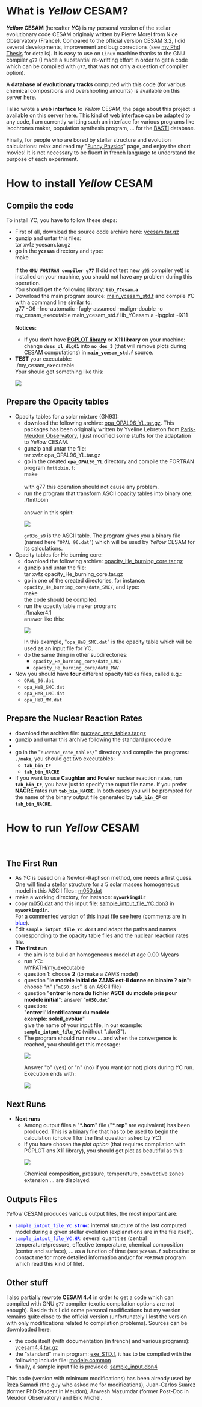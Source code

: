 # What is *Yellow* CESAM?

<p><b><i>Yellow</i> CESAM</b> (hereafter <b><i>Y</i>C</b>) is my personal version of the stellar evolutionary code
CESAM originaly written by Pierre Morel from Nice Observatory (France). Compared
to the official version CESAM 3.2, I did several developments, improvement and
bug corrections (see <a href="http://perso.utinam.cnrs.fr/~cordier/index.php?pw=phd">my Phd Thesis</a> for details).
It is easy to use on <code>Linux</code> machine thanks to the GNU compiler <code>g77</code> (I made a
substantial re-writting effort in order to get a code which can be compiled with <code>g77</code>, that
was not only a question of compiler option).<p>

<p>A <b>database of evolutionary tracks</b> computed with this code (for various chemical
compositions and overshooting amounts) is available on this server
<a href="http://perso.utinam.cnrs.fr/~cordier/index.php?pw=models">here</a>.</p>

<p>I also wrote a <b>web interface</b> to <i>Yellow</i> CESAM, the page about this
project is available on this server 
<a href="http://astro.ensc-rennes.fr/webcesam">here</a>. This kind of web interface can be
adapted to any code, I am currently writting such an interface for various programs like
isochrones maker, population synthesis program, ... for the
<a href="http://basti.obs-besancon.fr">BASTI</a> database.
</p>

<p>Finally, for people who are bored by stellar structure and evolution calculations:
relax and read my "<a href="http://perso.utinam.cnrs.fr/~cordier/index.php?pw=funny_physics">Funny Physics</a>" page, 
and enjoy the short movies! It is not necessary to be fluent in french language to understand the purpose of
each experiment.</p>

# How to install *Yellow* CESAM

## Compile the code

 To install <i>Y</i>C, you have to follow these steps:
<br>
<ul style="circle">
  <li>First of all, download the source code archive here:
            <a href="ycesam.tar.gz">ycesam.tar.gz</a>
  </li>
  <li>gunzip and untar this files:<br>
  <div class=command>tar xvfz ycesam.tar.gz</div></li>
  <li>go in the <b><code>ycesam</code></b> directory and type:<br>
  <div class=command>make</div></li><br>
  If the <b><code>GNU FORTRAN compiler g77</code></b> (I did not test new
  <code><a href="http://gcc.gnu.org/fortran">g95</a></code>
  compiler yet) is installed on your machine, you should not have any problem during this
  operation.<br>
  You should get the following library: <code><b>lib_YCesam.a</code></b></li>
  <li>Download the main program source:
  <a href="main_ycesam_std.f">main_ycesam_std.f</a> and compile <i>Y</i>C with a command line
  similar to:
  <div class=command>g77 -O6 -fno-automatic -fugly-assumed -malign-double -o my_cesam_executable main_ycesam_std.f 
                     lib_YCesam.a -lpgplot -lX11</div></li><br>
  <b>Notices</b>:
     <ul>
        <li>If you don't have 
	    <b><a href="http://www.astro.caltech.edu/~tjp/pgplot/">PGPLOT library</a></b>
	    or <b>X11 library</b> on your machine: change 
	    <b><code>dess_ol_dig01</code></b> into <b><code>no_des_3</code></b> (that will remove plots
	    during CESAM computations) in <code><b>main_ycesam_std.f</code></b> source.</li>
     </ul>
  </li>
  <li><b>TEST</b> your executable:
  <div class=command>./my_cesam_executable</div>
  Your should get something like this:<br>
  <p>
  <img src="first_screen_YC.png">
  </p>
  </li>
</ul>

## Prepare the Opacity tables

<ul style="circle">
  <li>Opacity tables for a solar mixture (GN93):
  <ul>
      <li>download the following archive: <a href="opa_OPAL96_YL.tar.gz">opa_OPAL96_YL.tar.gz</a>.
      This packages has been originally written by Yveline Lebreton from 
      <a href="http://www.obspm.fr">Paris-Meudon Observatory</a>, I just modified some stuffs for the
      adaptation to <i>Yellow</i> CESAM.</li>
      <li>gunzip and untar the file:
      <div class=command>tar xvfz opa_OPAL96_YL.tar.gz</div></li>
      <li>go in the created <b><code>opa_OPAL96_YL</code></b> directory and compile the FORTRAN
      program <code>fmttobin.f</code>:<br>
      <div class=command>make</div><br>
      with g77 this operation should not cause any problem.</li>
      <li>run the program that transform ASCII opacity tables into binary one:<br>
      <div class=command>./fmttobin</div><br>
      answer in this spirit:
      <p>
      <img src="inout_prog_yveline.png">
      </p>
      <code>gn93o_s9</code> is the ASCII table. The program gives you
      a binary file (named here "<code>OPAL_96.dat</code>") which will be used by <i>Yellow</i> CESAM for its
      calculations.</li>
  </ul>
  </li>
  <li>Opacity tables for He burning core:
  <ul>
      <li>download the following archive: <a href="opacity_He_burning_core.tar.gz">
      opacity_He_burning_core.tar.gz</a></li>
      <li>gunzip and untar the file:
      <div class=command>tar xvfz opacity_He_burning_core.tar.gz</div></li>
      <li>go in one of the created directories, for instance:<br>
          <code>opacity_He_burning_core/data_SMC/</code>, and type:<br>
	  <div class=command>make</div> the code should be compiled.
      </li>
      <li>run the opacity table maker program:<br>
      <div class=command>./fmaker4.1</div>
      answer like this:
      <p>
      <img src="model_opa_TOPS.png">
      </p>
      In this example, "<code>opa_HeB_SMC.dat</code>" is the opacity table which will be
      used as an input file for <i>Y</i>C.
      </li>
      <li>do the same thing in other subdirectories:
         <ul>
	    <li><code>opacity_He_burning_core/data_LMC/</code></li>
	    <li><code>opacity_He_burning_core/data_MW/</code></li>
	 </ul>
      </li>
  </ul>
  </li>
  <li>Now you should have <b>four</b> different opacity tables files, called e.g.:
      <ul>
          <li><code>OPAL_96.dat</code></li>
	  <li><code>opa_HeB_SMC.dat</code></li>
	  <li><code>opa_HeB_LMC.dat</code></li>
	  <li><code>opa_HeB_MW.dat</code></li>
      </ul>
  </li>
</ul>

## Prepare the Nuclear Reaction Rates

<ul>
  <li>download the archive file: <a href="nucreac_rate_tables.tar.gz">nucreac_rate_tables.tar.gz</a></li>
  <li>gunzip and untar this archive following the standard procedure<li>
  <li>go in the "<code>nucreac_rate_tables/</code>" directory and compile the programs: <code><b>./make</b></code>, you
      should get two executables:
      <ul>
         <li><code><b>tab_bin_CF</b></code></li>
	 <li><code><b>tab_bin_NACRE</b></code></li>
      </ul>
 </li>
 <li>If you want to use <b>Caughlan and Fowler</b> nuclear reaction rates, run <code><b>tab_bin_CF</b></code>,
     you have just to specify the ouput file name. If you prefer <b>NACRE</b> rates run
     <code><b>tab_bin_NACRE</b></code>. In both cases you will be prompted for the name of the binary output
     file generated by <code><b>tab_bin_CF</b></code> or <code><b>tab_bin_NACRE</b></code>.
</li>
</ul>

# How to run *Yellow* CESAM
<br>

## The First Run

<ul>
  <li>As <i>Y</i>C is based on a Newton-Raphson method, one needs a first guess. One
      will find a stellar structure for a 5 solar masses homogeneous model in this
      ASCII files : <a href="m050.dat">m050.dat</a></li>
  <li>make a working directory, for instance: <code><b>myworkingdir</b></code></li>
  <li>copy <a href="m050.dat">m050.dat</a> and this input file:
      <a href="sample_intput_file_YC.don3">sample_intput_file_YC.don3</a> in 
      <code><b>myworkingdir</b></code>.<br>
      For a commented version of this input file see
      <a href="sample_intput_file_YC.html">here</a> (comments are in <font color=blue>blue</font>).    
  </li>
  
  <li>Edit <code><b>sample_intput_file_YC.don3</b></code> and adapt the paths and names corresponding to the
      opacity table files and the nuclear reaction rates file.
  </li>
    
  <li><b>The first run</b>
      <ul>
         <li>the aim is to build an homogeneous model at age 0.00 Myears</li>
	 <li>run <i>Y</i>C:
	 <div class=command>MYPATH/my_executable</div>
	 </li>
	 <li>question 1: choose <b>2</b> (to make a ZAMS model)</li>
	 <li>question "<b>le modele initial de ZAMS est-il donne en binaire ? o/n</b>": choose "<b>n</b>"
	     ("<code>m050.dat</code>" is an ASCII file)</li>
	 <li>question "<b>entrer le nom du fichier ASCII du modele pris pour modele initial</b>": answer
	     "<code><b>m050.dat</b></code>"</li>
	 <li>question:<br>
	     "<b>entrer l'identificateur du modele<br>
	      exemple: soleil_evolue</b>"<br>
	      give the name of your input file, in our example: <b><code>sample_intput_file_YC</code></b>
	      (without ".don3").
	 </li>
	 <li>The program should run now ... and when the convergence is reached, you should
	     get this message:
	       <p>
  	       <img src="mod_conv.png">
               </p>
	     Answer "o" (yes) or "n" (no) if you want (or not) plots during <i>Y</i>C run. Execution ends
	     with:
	       <p>
  	       <img src="ycesam_end.png">
               </p>
	 </li>
      </ul>
  </li>
</ul>

## Next Runs

<ul>
  <li><b>Next runs</b>
      <ul>
         <li>Among output files a "<b>*.hom</b>" file ("<b>*.rep</b>" are equivalent) has been produced.
	     This is a binary file that has to be used to begin the calculation (choice 1 for the first question
	     asked by <i>Y</i>C)</li>
	 <li>If you have chosen the <i>plot option</i> (that requires compilation with PGPLOT
	     ans X11 library), you should get plot as beautiful as this:
	 <p>
  	 <img src="ycesam_plot_small.png">
         </p>
	 Chemical composition, pressure, temperature, convective zones extension ... are displayed.
	 </li>
      </ul>
  </li>
</ul>


## Outputs Files

<i>Yellow</i> CESAM produces various output files, the most important are:
<ul>
  <li><font color=blue><code>sample_intput_file_YC.<b>struc</b></code></font>: internal structure of the last computed model
       during a given stellar evolution (explanations are in the file itself).</li>
       
  <li><font color=blue><code>sample_intput_file_YC.<b>HR</b></code></font>: several quantities (central temperature/pressure, effective
      temperature, chemical composition (center and surface), ... as a function of time (see <code>ycesam.f</code>
      subroutine or contact me for more detailed information and/or for <code>FORTRAN</code> program which read
      this kind of file).</li>
</ul>

## Other stuff

<p>I also partially rewrote <b>CESAM 4.4</b> in order to get a code which can compiled
with GNU <code>g77</code> compiler (exotic compilation options are not enough).
Beside this I did some personal modifications but my version remains quite close
to the official version (unfortunately I lost the version with only modifications related
to compilation problems). Sources can be downloaded here:
<ul>
   <li>the code itself (with documentation (in french) and various programs):
       <a href="ycesam4.4.tar.gz">ycesam4.4.tar.gz</a></li>
   <li>the "standard" main program: <a href="exe_STD.f">exe_STD.f</a>, it has to be
       compiled with the following include file: <a href="modele.common">modele.common</a></li>
   <li>finally, a sample input file is provided: <a href="sample_input.don4">sample_input.don4</a></li>
</ul>
</p>

<p>This code (version with minimum modifications) has been already used by Reza Samadi
(the guy who asked me for modifications), Juan-Carlos Suarez (former PhD Student in Meudon),
Anwesh Mazumdar (former Post-Doc in Meudon Observatory) and Eric Michel.
</p>
